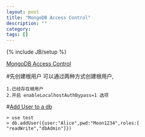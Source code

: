 ```yaml
---
layout: post
title: "MongoDB Access Control"
description: ""
category: 
tags: []
---
```

{% include JB/setup %}

[MongoDB Access Control](http://docs.mongodb.org/manual/core/access-control/)

#先创建根用户
可以通过两种方式创建根用户,

	1.已经存在根用户
	2.开启 enableLocalhostAuthBypass=1 选项
	
#[Add User to a db](http://docs.mongodb.org/manual/tutorial/add-user-to-database/)

	> use test
	> db.addUser({user:"Alice",pwd:"Moon1234",roles:[ "readWrite","dbAdmin"]})